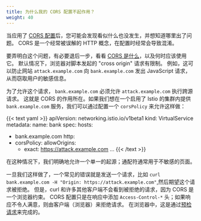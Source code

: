 ```yaml
---
title: 为什么我的 CORS 配置不起作用？
weight: 40
---
```


当应用了 [CORS 配置](/zh/docs/reference/config/networking/virtual-service/#CorsPolicy)后，您可能会发现看似什么也没发生，并想知道哪里出了问题。
CORS 是一个经常被误解的 HTTP 概念，在配置时经常会导致混淆。

要弄明白这个问题，有必要退后一步，看看 [CORS 是什么](https://developer.mozilla.org/zh/docs/Web/HTTP/CORS)，以及何时应该使用它。
默认情况下，浏览器对脚本发起的 "cross origin" 请求有限制。
例如，这可以防止网站 `attack.example.com` 向 `bank.example.com` 发出 JavaScript 请求，从而窃取用户的敏感信息。

为了允许这个请求， `bank.example.com` 必须允许 `attack.example.com` 执行跨源请求。
这就是 CORS 的作用所在。如果我们想在一个启用了 Istio 的集群内提供 `bank.example.com` 服务，我们可以通过配置一个 `corsPolicy` 来允许这样做：

{{< text yaml >}}
apiVersion: networking.istio.io/v1beta1
kind: VirtualService
metadata:
  name: bank
spec:
  hosts:
  - bank.example.com
  http:
  - corsPolicy:
      allowOrigins:
      - exact: https://attack.example.com
...
{{< /text >}}

在这种情况下，我们明确地允许一个单一的起源；通配符通常用于不敏感的页面。

一旦我们这样做了，一个常见的错误就是发送一个请求，比如 `curl bank.example.com -H "Origin: https://attack.example.com"`,然后期望这个请求被拒绝。
但是，curl 和许多其他客户端不会看到被拒绝的请求，因为 CORS 是一个浏览器约束。
CORS 配置只是在响应中添加 `Access-Control-*` 头；如果响应不令人满意，则由客户端（浏览器）来拒绝请求。
在浏览器中，这是通过[预检请求](https://developer.mozilla.org/zh/docs/Web/HTTP/CORS#preflighted_requests)来完成的。
